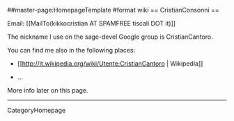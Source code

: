 ##master-page:HomepageTemplate
#format wiki
== CristianConsonni ==

Email: [[MailTo(kikkocristian AT SPAMFREE tiscali DOT it)]]

The nickname I use on the sage-devel Google group is CristianCantoro.

You can find me also in the following places:

* [[http://it.wikipedia.org/wiki/Utente:CristianCantoro | Wikipedia]]

* ...

More info later on this page.

----
CategoryHomepage
